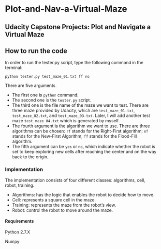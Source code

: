 # Plot-and-Nav-a-Virtual-Maze
## Udacity Capstone Projects: Plot and Navigate a Virtual Maze

## How to run the code
In order to run the tester.py script, type the following command in the terminal:

```
python tester.py test_maze_01.txt ff no
```

There are five arguments. 

* The first one is ``python`` command. 
* The second one is the ``tester.py`` script. 
* The third one is the file name of the maze we want to test. There are three maze provided by Udacity, which are ``test_maze_01.txt``, ``test_maze_02.txt``, and ``test_maze_03.txt``. Later, I will add another test maze ``test_maze_04.txt`` which is generated by myself. 
* The fourth argument is the algorithm we want to use. There are three algorithms can be chosen: ``rf`` stands for the Right-First algorithm; ``nf`` stands for the New-First Algorithm; ``ff`` stands for the Flood-Fill algorithm. 
* The fifth argument can be ``yes`` or ``no``, which indicate whether the robot is set to keep exploring new cells after reaching the center and on the way back to the origin. 


### Implementation

The implementation consists of four different classes: algorithms, cell, robot, training. 

* Algorithms: has the logic that enables the robot to decide how to move.
* Cell: represents a square cell in the maze.
* Training: represents the maze from the robot’s view.
* Robot: control the robot to move around the maze.


#### Requirements

Python 2.7.X

Numpy
